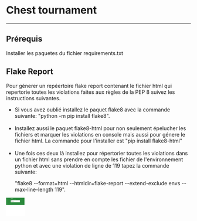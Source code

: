 <h1>Chest tournament</h1>
<hr>
<h2>Prérequis</h2>
<p>Installer les paquetes du fichier requirements.txt</p>
<h2>Flake Report</h2>
<p>Pour génerer un repéertoire flake report contenant le fichier html qui repertorie 
toutes les violations faites aux règles de la PEP 8 suivez les instructions suivantes.
</p>
<ul>
    <li>Si vous avez oublié installez le paquet flake8 avec la commande suivante: 
"python -m pip install flake8".</li><br>
    <li>Installez aussi le paquet flake8-html pour non seulement épelucher les fichiers et
marquer les violations en console mais aussi pour génere le fichier html. La commande 
pour l'installer est "pip install flake8-html"</li><br>
    <li>Une fois ces deux là installez pour répertorier toutes les violations dans un 
fichier html sans prendre en compte les fichier de l'environnement python et avec 
une violation de ligne de  119 tapez la commande suivante:

"flake8 --format=html --htmldir=flake-report --extend-exclude envs --max-line-length 119".
</li>
</ul>
<img src="https://github.com/jonathannava99/Chest/blob/main/flake-report/flake-violations.png" alt="" width="50" height="50">